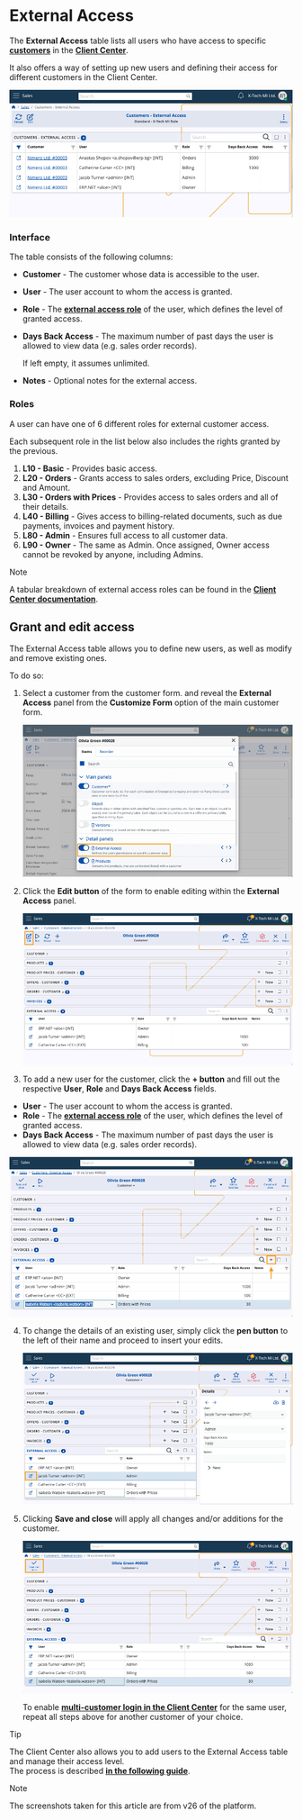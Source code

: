 # External Access

The **External Access** table lists all users who have access to specific **[customers](https://docs.erp.net/tech/modules/crm/sales/customers/index.html)** in the **[Client Center](https://docs.erp.net/tech/modules/crm/clientcenter/index.html)**.

It also offers a way of setting up new users and defining their access for different customers in the Client Center.

![pictures](pictures/customers_external_access.png)

### Interface

The table consists of the following columns:

- **Customer** - The customer whose data is accessible to the user.
- **User** - The user account to whom the access is granted.
- **Role** - The **[external access role](https://docs.erp.net/tech/modules/crm/clientcenter/index.html#role-based-access)** of the user, which defines the level of granted access.
- **Days Back Access** - The maximum number of past days the user is allowed to view data (e.g. sales order records).
  
  If left empty, it assumes unlimited.

- **Notes** - Optional notes for the external access.

### Roles

A user can have one of 6 different roles for external customer access. 

Each subsequent role in the list below also includes the rights granted by the previous.

1. **L10 - Basic** - Provides basic access.
2. **L20 - Orders** - Grants access to sales orders, excluding Price, Discount and Amount. 
3. **L30 - Orders with Prices** - Provides access to sales orders and all of their details.
4. **L40 - Billing** - Gives access to billing-related documents, such as due payments, invoices and payment history.
5. **L80 - Admin** - Ensures full access to all customer data. 
6. **L90 - Owner** - The same as Admin. Once assigned, Owner access cannot be revoked by anyone, including Admins.

> [!NOTE]
>
> A tabular breakdown of external access roles can be found in the **[Client Center documentation](https://docs.erp.net/tech/modules/crm/clientcenter/index.html#role-based-access)**.

## Grant and edit access

The External Access table allows you to define new users, as well as modify and remove existing ones.

To do so:

1. Select a customer from the customer form. and reveal the **External Access** panel from the **Customize Form** option of the main customer form.

   ![pictures](pictures/customize_form.png)

2. Click the **Edit button** of the form to enable editing within the **External Access** panel.

   ![pictures](pictures/pen_customer.png)

3. To add a new user for the customer, click the **+ button** and fill out the respective **User**, **Role** and **Days Back Access** fields.

  - **User** - The user account to whom the access is granted. 
  - **Role** - The **[external access role](https://docs.erp.net/tech/modules/crm/clientcenter/index.html#role-based-access)** of the user, which defines the level of granted access.
  - **Days Back Access** - The maximum number of past days the user is allowed to view data (e.g. sales order records).

   ![pictures](pictures/plus_user.png)

4. To change the details of an existing user, simply click the **pen button** to the left of their name and proceed to insert your edits.

   ![pictures](pictures/pen_user.png)

5. Clicking **Save and close** will apply all changes and/or additions for the customer.

    ![pictures](pictures/save_close.png)

   To enable **[multi-customer login in the Client Center](https://docs.erp.net/tech/modules/crm/clientcenter/index.html#multi-customer-login)** for the same user, repeat all steps above for another customer of your choice.

> [!TIP]
> 
> The Client Center also allows you to add users to the External Access table and manage their access level. <br> The process is described **[in the following guide](https://docs.erp.net/tech/modules/crm/clientcenter/how-to/setup-a-new-user-account-v26.html)**.

> [!NOTE]
> 
> The screenshots taken for this article are from v26 of the platform.

